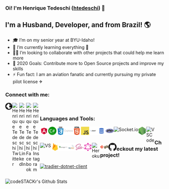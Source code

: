 ### Oi! I'm Henrique Tedeschi ([htedeschi][github]) 👋

## I'm a Husband, Developer, and from Brazil! 🌎
- 🎓 I’m on my senior year at BYU-Idaho!
- 📖 I’m currently learning everything 🤣
- 🙋‍♂️ I’m looking to collaborate with other projects that could help me learn more
- 🥅 2020 Goals: Contribute more to Open Source projects and improve my skills
- ⚡ Fun fact: I am an aviation fanatic and currently pursuing my private pilot license ✈

### Connect with me:

[<img align="left" alt="henriquetedeschi.com" width="22px" src="https://raw.githubusercontent.com/iconic/open-iconic/master/svg/globe.svg" />][website]
[<img align="left" alt="Henrique Tedeschi | Twitter" width="22px" src="https://cdn.jsdelivr.net/npm/simple-icons@v3/icons/twitter.svg" />][twitter]
[<img align="left" alt="Henrique Tedeschi | LinkedIn" width="22px" src="https://cdn.jsdelivr.net/npm/simple-icons@v3/icons/linkedin.svg" />][linkedin]
[<img align="left" alt="Henrique Tedeschi | Facebook" width="22px" src="https://cdn.jsdelivr.net/npm/simple-icons@v3/icons/facebook.svg" />][facebook]
[<img align="left" alt="Henrique Tedeschi | Instagram" width="22px" src="https://cdn.jsdelivr.net/npm/simple-icons@v3/icons/instagram.svg" />][instagram]

<br />

### Languages and Tools:

<img align="left" alt="Angular" width="26px" src="https://raw.githubusercontent.com/github/explore/80688e429a7d4ef2fca1e82350fe8e3517d3494d/topics/angular/angular.png" />
<img align="left" alt="C#" width="26px" src="https://raw.githubusercontent.com/github/explore/80688e429a7d4ef2fca1e82350fe8e3517d3494d/topics/csharp/csharp.png" />
<img align="left" alt="CSS3" width="26px" src="https://raw.githubusercontent.com/github/explore/80688e429a7d4ef2fca1e82350fe8e3517d3494d/topics/css/css.png" />
<img align="left" alt="Express" width="26px" src="https://raw.githubusercontent.com/github/explore/80688e429a7d4ef2fca1e82350fe8e3517d3494d/topics/express/express.png" />
<img align="left" alt="HTML5" width="26px" src="https://raw.githubusercontent.com/github/explore/80688e429a7d4ef2fca1e82350fe8e3517d3494d/topics/html/html.png" />
<img align="left" alt="JavaScript" width="26px" src="https://raw.githubusercontent.com/github/explore/80688e429a7d4ef2fca1e82350fe8e3517d3494d/topics/javascript/javascript.png" />
<img align="left" alt="jQuery" width="26px" src="https://raw.githubusercontent.com/github/explore/80688e429a7d4ef2fca1e82350fe8e3517d3494d/topics/jquery/jquery.png" />
<img align="left" alt="SQL" width="26px" src="https://raw.githubusercontent.com/github/explore/80688e429a7d4ef2fca1e82350fe8e3517d3494d/topics/sql/sql.png" />
<img align="left" alt="PHP" width="26px" src="https://raw.githubusercontent.com/github/explore/80688e429a7d4ef2fca1e82350fe8e3517d3494d/topics/php/php.png" />
<img align="left" alt="Socket.io" height="26px" src="https://socket.io/css/images/logo.svg" />
<img align="left" alt="Node.js" width="26px" src="https://raw.githubusercontent.com/github/explore/80688e429a7d4ef2fca1e82350fe8e3517d3494d/topics/nodejs/nodejs.png" />
<img align="left" alt="VSCode" width="26px" src="https://user-images.githubusercontent.com/674621/71187801-14e60a80-2280-11ea-94c9-e56576f76baf.png" />
<img align="left" alt="VS" height="26px" src="https://winaero.com/blog/wp-content/uploads/2019/02/visual-studio-2019-purple-icon2.png" />
<img align="left" alt="Firebase" width="26px" src="https://raw.githubusercontent.com/github/explore/80688e429a7d4ef2fca1e82350fe8e3517d3494d/topics/firebase/firebase.png" />
<img align="left" alt="MongoDB" width="26px" src="https://raw.githubusercontent.com/github/explore/80688e429a7d4ef2fca1e82350fe8e3517d3494d/topics/mongodb/mongodb.png" />
<img align="left" alt="MySQL" width="26px" src="https://raw.githubusercontent.com/github/explore/80688e429a7d4ef2fca1e82350fe8e3517d3494d/topics/mysql/mysql.png" />
<img align="left" alt="Sass" width="26px" src="https://raw.githubusercontent.com/github/explore/80688e429a7d4ef2fca1e82350fe8e3517d3494d/topics/sass/sass.png" />
<img align="left" alt="GraphQL" width="26px" src="https://raw.githubusercontent.com/github/explore/80688e429a7d4ef2fca1e82350fe8e3517d3494d/topics/graphql/graphql.png" />
<img align="left" alt="Heroku" width="26px" src="https://www.logolynx.com/images/logolynx/eb/ebaa693ae4360bf919ad005ac749064e.png" />
<img align="left" alt="Git" width="26px" src="https://raw.githubusercontent.com/github/explore/80688e429a7d4ef2fca1e82350fe8e3517d3494d/topics/git/git.png" />
<img align="left" alt="GitHub" width="26px" src="https://raw.githubusercontent.com/github/explore/78df643247d429f6cc873026c0622819ad797942/topics/github/github.png" />


<br />

### Checkout my latest project!
[![tradier-dotnet-client](https://github-readme-stats.vercel.app/api/pin/?username=vitali-karmanov&repo=tradier-dotnet-client&theme=dark)](https://github.com/vitali-karmanov/tradier-dotnet-client)

<br />

<img align="left" alt="codeSTACKr's Github Stats" src="https://github-readme-stats.vercel.app/api?username=htedeschi&show_icons=true&hide_border=true" />


[website]: https://henriquetedeschi.com
[github]: https://github.com/htedeschi
[twitter]: https://twitter.com/tedeschioficial
[instagram]: https://www.instagram.com/tedeschi.henrique
[linkedin]: https://www.linkedin.com/in/henrique-tedeschi
[facebook]: https://www.facebook.com/henrique.tedeschi
